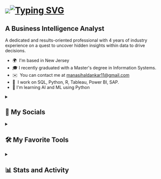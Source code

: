<img src="https://user-images.githubusercontent.com/18350557/176309783-0785949b-9127-417c-8b55-ab5a4333674e.gif"/>[![Typing SVG](https://readme-typing-svg.demolab.com?font=Fira+Code&pause=1000&color=FF428E&random=false&width=435&lines=Hello!+I'm+Manasi+Haldankar)](https://git.io/typing-svg)
====================================================================================================================================

A Business Intelligence Analyst
--------------------

A dedicated and results-oriented professional with 4 years of industry experience on a quest to uncover hidden insights within data to drive decisions.

* 🌍  I'm based in New Jersey
* 🎓  I recently graduated with a Master's degree in Information Systems.
* ✉️  You can contact me at [manasihaldankar11@gmail.com](mailto:manasihaldankar11@gmail.com)
* 🚀  I work on SQL, Python, R, Tableau, Power BI, SAP.
* 🧠  I'm learning AI and ML using Python

<details> 
  <summary><h2>👥 My Socials</h2></summary>
    <p align="left"> 
      <a href="https://www.github.com/ManasiHaldankar" target="_blank" rel="noreferrer"><img src="https://raw.githubusercontent.com/danielcranney/readme-generator/main/public/icons/socials/github.svg" width="32" height="32" /></a> 
      <a href="https://www.linkedin.com/in/manasi-haldankar/" target="_blank" rel="noreferrer"><img src="https://raw.githubusercontent.com/danielcranney/readme-generator/main/public/icons/socials/linkedin.svg" width="32" height="32" /></a>
      <a href="https://leetcode.com/mhaldank/" target="_blank" rel="noreferrer"><img src="https://raw.githubusercontent.com/jdneo/vscode-leetcode/master/resources/LeetCode.png" width="32" height="32" /></a>
    </p>
</details>

<details> 
  <summary><h2>🛠️ My Favorite Tools</h2></summary>
  <!-- Some badges are from https://github.com/Ileriayo/markdown-badges -->

  <h3>👨‍💻 Programming Languages</h3>

  <p>
      <a href="#"><img alt="Python" src="https://img.shields.io/badge/Python-14354C.svg?logo=python&logoColor=white"></a>
      <a href="#"><img alt="SQL" src="https://custom-icon-badges.demolab.com/badge/SQL-025E8C.svg?logo=database&logoColor=white"></a>
  </p>

  <h3>🧰 Frameworks and Libraries</h3>

  <p>
      <a href="#"><img alt="NumPy" src="https://img.shields.io/badge/Numpy-013243.svg?logo=numpy&logoColor=white"></a>
      <a href="#"><img alt="Pandas" src="https://img.shields.io/badge/Pandas-150458.svg?logo=pandas&logoColor=white"></a>
  </p>

  <h3>🗄️ Tools and Technologies</h3>

  <p>
      <a href="#"><img alt="PostgreSQL" src ="https://img.shields.io/badge/PostgreSQL-316192.svg?logo=postgresql&logoColor=white"></a>
      <a href="#"><img alt="Jupyter" src="https://img.shields.io/badge/Jupyter-F37626.svg?logo=Jupyter&logoColor=white"></a>
  </p>
  <br/>
  <p><b>Note:<b> Sorted alphabetically and doesn't reflect order of understanding or liking.</p>
</details>

<details> 
  <summary><h2>📊 Stats and Activity</h2></summary>

  <h3>🔥 Streak Stats</h3>

<b>My GitHub Stats</b>

<a href="http://www.github.com/ManasiHaldankar"><img src="https://github-readme-streak-stats.herokuapp.com/?user=ManasiHaldankar&stroke=ffffff&background=1c1917&ring=0891b2&fire=0891b2&currStreakNum=ffffff&currStreakLabel=0891b2&sideNums=ffffff&sideLabels=ffffff&dates=ffffff&hide_border=true" /></a>
</details>
